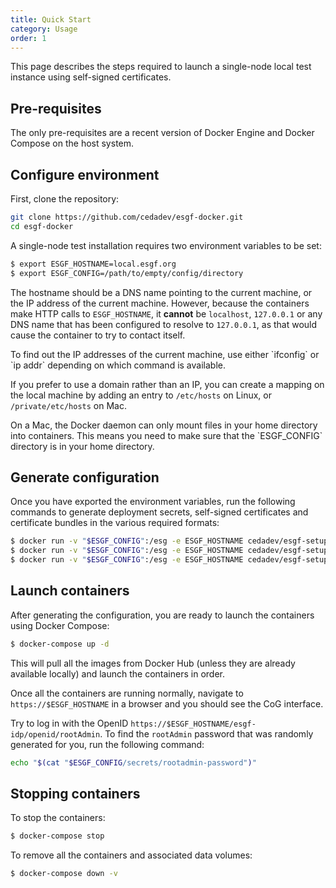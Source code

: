 ```yaml
---
title: Quick Start
category: Usage
order: 1
---
```


This page describes the steps required to launch a single-node local test instance
using self-signed certificates.

## Pre-requisites

The only pre-requisites are a recent version of Docker Engine and Docker Compose
on the host system.

## Configure environment

First, clone the repository:

```sh
git clone https://github.com/cedadev/esgf-docker.git
cd esgf-docker
```

A single-node test installation requires two environment variables to be set:

```sh
$ export ESGF_HOSTNAME=local.esgf.org
$ export ESGF_CONFIG=/path/to/empty/config/directory
```

The hostname should be a DNS name pointing to the current machine, or the IP
address of the current machine. However, because the containers make HTTP calls
to `ESGF_HOSTNAME`, it **cannot** be `localhost`, `127.0.0.1` or any DNS name that
has been configured to resolve to `127.0.0.1`, as that would cause the container
to try to contact itself.

<div class="note note-info" markdown="1">
To find out the IP addresses of the current machine, use either `ifconfig` or `ip addr`
depending on which command is available.

If you prefer to use a domain rather than an IP, you can create a mapping on the
local machine by adding an entry to `/etc/hosts` on Linux, or `/private/etc/hosts`
on Mac.
</div>

<div class="note note-warning" markdown="1">
On a Mac, the Docker daemon can only mount files in your home directory into containers.
This means you need to make sure that the `ESGF_CONFIG` directory is in your
home directory.
</div>

## Generate configuration

Once you have exported the environment variables, run the following commands to
generate deployment secrets, self-signed certificates and certificate bundles in
the various required formats:

```sh
$ docker run -v "$ESGF_CONFIG":/esg -e ESGF_HOSTNAME cedadev/esgf-setup generate-secrets
$ docker run -v "$ESGF_CONFIG":/esg -e ESGF_HOSTNAME cedadev/esgf-setup generate-test-certificates
$ docker run -v "$ESGF_CONFIG":/esg -e ESGF_HOSTNAME cedadev/esgf-setup create-trust-bundles
```

## Launch containers

After generating the configuration, you are ready to launch the containers using
Docker Compose:

```sh
$ docker-compose up -d
```

This will pull all the images from Docker Hub (unless they are already available
locally) and launch the containers in order.

Once all the containers are running normally, navigate to `https://$ESGF_HOSTNAME`
in a browser and you should see the CoG interface.

Try to log in with the OpenID `https://$ESGF_HOSTNAME/esgf-idp/openid/rootAdmin`.
To find the `rootAdmin` password that was randomly generated for you, run the
following command:

```sh
echo "$(cat "$ESGF_CONFIG/secrets/rootadmin-password")"
```

## Stopping containers

To stop the containers:

```sh
$ docker-compose stop
```

To remove all the containers and associated data volumes:

```sh
$ docker-compose down -v
```
